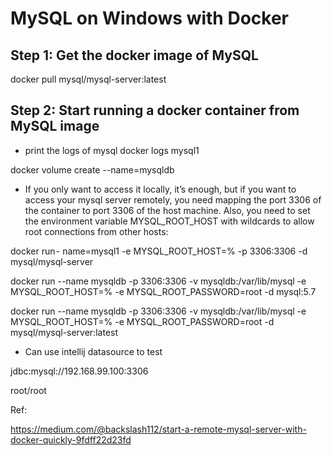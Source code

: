 


# MySQL on Windows with Docker

## Step 1: Get the docker image of MySQL
docker pull mysql/mysql-server:latest


## Step 2: Start running a docker container from MySQL image

- print the logs of mysql
docker logs mysql1

docker volume create --name=mysqldb

- If you only want to access it locally, it’s enough, but if you want to access your mysql server remotely, you need mapping the port 3306 of the container to port 3306 of the host machine. Also, you need to set the environment variable MYSQL_ROOT_HOST with wildcards to allow root connections from other hosts:

docker run - name=mysql1 -e MYSQL_ROOT_HOST=% -p 3306:3306 -d mysql/mysql-server

docker run --name mysqldb -p 3306:3306 -v mysqldb:/var/lib/mysql -e MYSQL_ROOT_HOST=% -e MYSQL_ROOT_PASSWORD=root -d mysql:5.7

docker run --name mysqldb -p 3306:3306 -v mysqldb:/var/lib/mysql -e MYSQL_ROOT_HOST=% -e MYSQL_ROOT_PASSWORD=root -d mysql/mysql-server:latest

- Can use intellij datasource to test

jdbc:mysql://192.168.99.100:3306

root/root

Ref: 

https://medium.com/@backslash112/start-a-remote-mysql-server-with-docker-quickly-9fdff22d23fd



